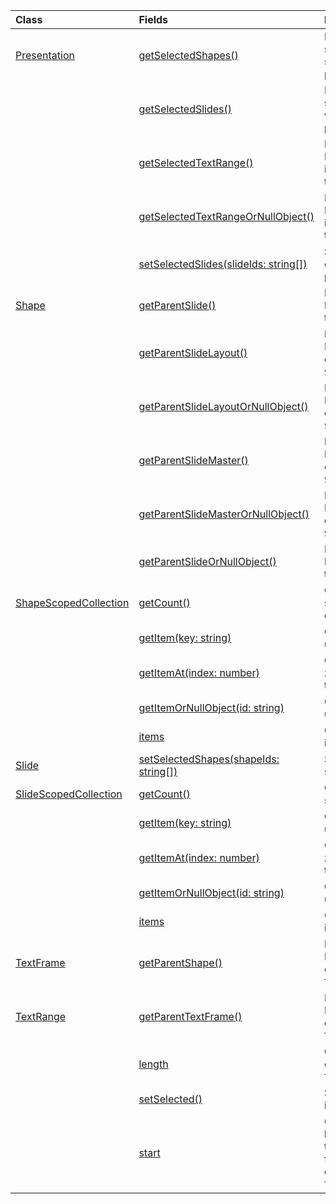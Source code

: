 | Class | Fields | Description |
|:---|:---|:---|
|[Presentation](/javascript/api/powerpoint/powerpoint.presentation)|[getSelectedShapes()](/javascript/api/powerpoint/powerpoint.presentation#powerpoint-powerpoint-presentation-getselectedshapes-member(1))|Returns the selected shapes in the current slide of the presentation.|
||[getSelectedSlides()](/javascript/api/powerpoint/powerpoint.presentation#powerpoint-powerpoint-presentation-getselectedslides-member(1))|Returns the selected slides in the current view of the presentation.|
||[getSelectedTextRange()](/javascript/api/powerpoint/powerpoint.presentation#powerpoint-powerpoint-presentation-getselectedtextrange-member(1))|Returns the selected PowerPoint.TextRange in the current view of the presentation.|
||[getSelectedTextRangeOrNullObject()](/javascript/api/powerpoint/powerpoint.presentation#powerpoint-powerpoint-presentation-getselectedtextrangeornullobject-member(1))|Returns the selected PowerPoint.TextRange in the current view of the presentation.|
||[setSelectedSlides(slideIds: string[])](/javascript/api/powerpoint/powerpoint.presentation#powerpoint-powerpoint-presentation-setselectedslides-member(1))|Selects the slides in the current view of the presentation.|
|[Shape](/javascript/api/powerpoint/powerpoint.shape)|[getParentSlide()](/javascript/api/powerpoint/powerpoint.shape#powerpoint-powerpoint-shape-getparentslide-member(1))|Returns the parent PowerPoint.Slide object that holds this `Shape`.|
||[getParentSlideLayout()](/javascript/api/powerpoint/powerpoint.shape#powerpoint-powerpoint-shape-getparentslidelayout-member(1))|Returns the parent PowerPoint.SlideLayout object that holds this `Shape`.|
||[getParentSlideLayoutOrNullObject()](/javascript/api/powerpoint/powerpoint.shape#powerpoint-powerpoint-shape-getparentslidelayoutornullobject-member(1))|Returns the parent PowerPoint.SlideLayout object that holds this `Shape`.|
||[getParentSlideMaster()](/javascript/api/powerpoint/powerpoint.shape#powerpoint-powerpoint-shape-getparentslidemaster-member(1))|Returns the parent PowerPoint.SlideMaster object that holds this `Shape`.|
||[getParentSlideMasterOrNullObject()](/javascript/api/powerpoint/powerpoint.shape#powerpoint-powerpoint-shape-getparentslidemasterornullobject-member(1))|Returns the parent PowerPoint.SlideMaster object that holds this `Shape`.|
||[getParentSlideOrNullObject()](/javascript/api/powerpoint/powerpoint.shape#powerpoint-powerpoint-shape-getparentslideornullobject-member(1))|Returns the parent PowerPoint.Slide object that holds this `Shape`.|
|[ShapeScopedCollection](/javascript/api/powerpoint/powerpoint.shapescopedcollection)|[getCount()](/javascript/api/powerpoint/powerpoint.shapescopedcollection#powerpoint-powerpoint-shapescopedcollection-getcount-member(1))|Gets the number of shapes in the collection.|
||[getItem(key: string)](/javascript/api/powerpoint/powerpoint.shapescopedcollection#powerpoint-powerpoint-shapescopedcollection-getitem-member(1))|Gets a shape using its unique ID.|
||[getItemAt(index: number)](/javascript/api/powerpoint/powerpoint.shapescopedcollection#powerpoint-powerpoint-shapescopedcollection-getitemat-member(1))|Gets a shape using its zero-based index in the collection.|
||[getItemOrNullObject(id: string)](/javascript/api/powerpoint/powerpoint.shapescopedcollection#powerpoint-powerpoint-shapescopedcollection-getitemornullobject-member(1))|Gets a shape using its unique ID.|
||[items](/javascript/api/powerpoint/powerpoint.shapescopedcollection#powerpoint-powerpoint-shapescopedcollection-items-member)|Gets the loaded child items in this collection.|
|[Slide](/javascript/api/powerpoint/powerpoint.slide)|[setSelectedShapes(shapeIds: string[])](/javascript/api/powerpoint/powerpoint.slide#powerpoint-powerpoint-slide-setselectedshapes-member(1))|Selects the specified shapes.|
|[SlideScopedCollection](/javascript/api/powerpoint/powerpoint.slidescopedcollection)|[getCount()](/javascript/api/powerpoint/powerpoint.slidescopedcollection#powerpoint-powerpoint-slidescopedcollection-getcount-member(1))|Gets the number of slides in the collection.|
||[getItem(key: string)](/javascript/api/powerpoint/powerpoint.slidescopedcollection#powerpoint-powerpoint-slidescopedcollection-getitem-member(1))|Gets a slide using its unique ID.|
||[getItemAt(index: number)](/javascript/api/powerpoint/powerpoint.slidescopedcollection#powerpoint-powerpoint-slidescopedcollection-getitemat-member(1))|Gets a slide using its zero-based index in the collection.|
||[getItemOrNullObject(id: string)](/javascript/api/powerpoint/powerpoint.slidescopedcollection#powerpoint-powerpoint-slidescopedcollection-getitemornullobject-member(1))|Gets a slide using its unique ID.|
||[items](/javascript/api/powerpoint/powerpoint.slidescopedcollection#powerpoint-powerpoint-slidescopedcollection-items-member)|Gets the loaded child items in this collection.|
|[TextFrame](/javascript/api/powerpoint/powerpoint.textframe)|[getParentShape()](/javascript/api/powerpoint/powerpoint.textframe#powerpoint-powerpoint-textframe-getparentshape-member(1))|Returns the parent PowerPoint.Shape object that holds this `TextFrame`.|
|[TextRange](/javascript/api/powerpoint/powerpoint.textrange)|[getParentTextFrame()](/javascript/api/powerpoint/powerpoint.textrange#powerpoint-powerpoint-textrange-getparenttextframe-member(1))|Returns the parent PowerPoint.TextFrame object that holds this `TextRange`.|
||[length](/javascript/api/powerpoint/powerpoint.textrange#powerpoint-powerpoint-textrange-length-member)|Gets or sets the length of the range that this `TextRange` represents.|
||[setSelected()](/javascript/api/powerpoint/powerpoint.textrange#powerpoint-powerpoint-textrange-setselected-member(1))|Selects this `TextRange` in the current view.|
||[start](/javascript/api/powerpoint/powerpoint.textrange#powerpoint-powerpoint-textrange-start-member)|Gets or sets zero-based index, relative to the parent text frame, for the starting position of the range that this `TextRange` represents.|
